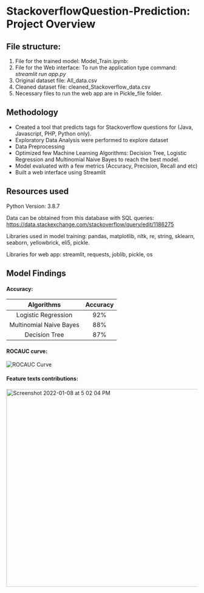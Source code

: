 # StackoverflowQuestion-Prediction: Project Overview

## File structure:

1) File for the trained model: Model_Train.ipynb: 
2) File for the Web interface: To run the application type command: *streamlit run app.py*
3) Original dataset file: All_data.csv
4) Cleaned dataset file: cleaned_Stackoverflow_data.csv
5) Necessary files to run the web app are in Pickle_file folder. 

## Methodology
- Created a tool that predicts tags for Stackoverflow questions for (Java, Javascript, PHP, Python only).
- Exploratory Data Analysis were performed to explore dataset
- Data Preprocessing
- Optimized few Machine Learning Algorithms: Decision Tree, Logistic Regression and Multinomial Naive Bayes to reach the best model.
- Model evaluated with a few metrics (Accuracy, Precision, Recall and etc)
- Built a web interface using Streamlit

## Resources used
Python Version: 3.8.7

Data can be obtained from this database with SQL queries: <https://data.stackexchange.com/stackoverflow/query/edit/1186275>

Libraries used in model training: pandas, matplotlib, nltk, re, string, sklearn, seaborn, yellowbrick, eli5, pickle.

Libraries for web app: streamlit, requests, joblib, pickle, os

## Model Findings
#### Accuracy:
|        Algorithms       | Accuracy |
|:-----------------------:|:--------:|
|   Logistic Regression   |    92%   |
| Multinomial Naive Bayes |    88%   |
|      Decision Tree      |    87%   |

#### ROCAUC curve:
![ROCAUC Curve](https://user-images.githubusercontent.com/45889977/148638390-49714172-fa79-4517-8afe-27d33809693b.JPG)

#### Feature texts contributions:
<img width="521" alt="Screenshot 2022-01-08 at 5 02 04 PM" src="https://user-images.githubusercontent.com/45889977/148638539-2a30b862-ca2f-4279-8e08-dc087a2f6e74.png">


